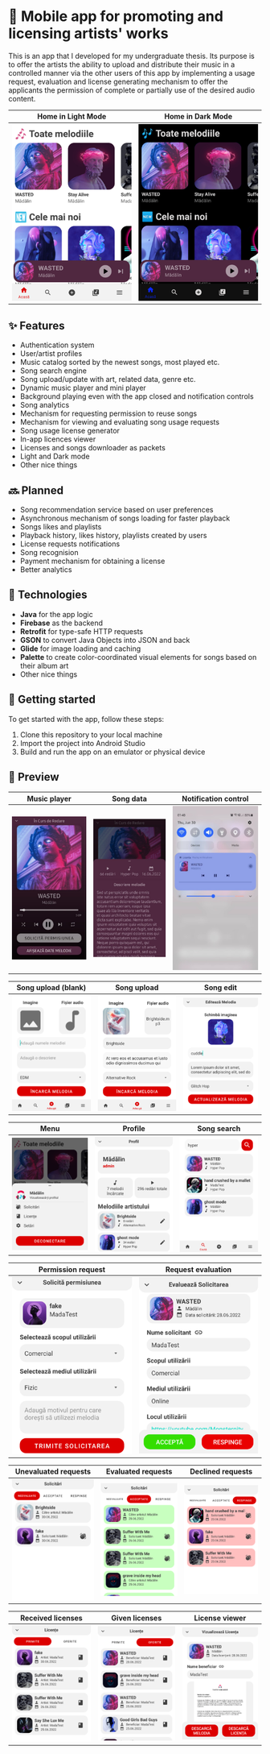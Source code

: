 # 🎵 Mobile app for promoting and licensing artists' works

This is an app that I developed for my undergraduate thesis. Its purpose is to offer the artists the ability to upload and distribute their music in a controlled manner via the other users of this app by implementing a usage request, evaluation and license generating mechanism to offer the applicants the permission of complete or partially use of the desired audio content.

| Home in Light Mode | Home in Dark Mode |
| - | - |
| <img src="art/home_light.png" width="300px"/> | <img src="art/home_dark.png" width="300px"/> |

## ✨ Features

- Authentication system
- User/artist profiles
- Music catalog sorted by the newest songs, most played etc.
- Song search engine
- Song upload/update with art, related data, genre etc.
- Dynamic music player and mini player
- Background playing even with the app closed and notification controls
- Song analytics
- Mechanism for requesting permission to reuse songs
- Mechanism for viewing and evaluating song usage requests
- Song usage license generator
- In-app licences viewer
- Licenses and songs downloader as packets
- Light and Dark mode
- Other nice things

## 🔜 Planned

- Song recommendation service based on user preferences
- Asynchronous mechanism of songs loading for faster playback
- Songs likes and playlists
- Playback history, likes history, playlists created by users
- License requests notifications
- Song recognision
- Payment mechanism for obtaining a license
- Better analytics

## 🔮 Technologies

- **Java** for the app logic
- **Firebase** as the backend
- **Retrofit** for type-safe HTTP requests
- **GSON** to convert Java Objects into JSON and back
- **Glide** for image loading and caching
- **Palette**  to create color-coordinated visual elements for songs based on their album art
- Other nice things

## 🚀 Getting started

To get started with the app, follow these steps:

1. Clone this repository to your local machine
2. Import the project into Android Studio
3. Build and run the app on an emulator or physical device

## 👀 Preview

| Music player | Song data | Notification control |
| - | - | - |
| <img src="art/music_player.jpeg" width="300px"/> | <img src="art/music_player_analytics.png" width="300px"/> | <img src="art/notification_control.png" width="300px"/> |

| Song upload (blank) | Song upload | Song edit |
| - | - | - |
| <img src="art/song_upload_blank.png" width="300px"/> | <img src="art/song_upload_filled.png" width="300px"/> | <img src="art/song_edit.png" width="300px"/> |

| Menu | Profile | Song search |
| - | - | - |
| <img src="art/bottom_menu.png" width="300px"/> | <img src="art/profile.png" width="300px"/> | <img src="art/search.png" width="300px"/> |

| Permission request | Request evaluation |
| - | - |
| <img src="art/permission_request.png" width="300px"/> | <img src="art/request_evaluation.png" width="300px"/> |

| Unevaluated requests | Evaluated requests | Declined requests |
| - | - | - |
| <img src="art/requests_notevaluated.png" width="300px"/> | <img src="art/requests_accepted.png" width="300px"/> | <img src="art/requests_declined.png" width="300px"/> |

| Received licenses | Given licenses | License viewer |
| - | - | - |
| <img src="art/licenses_received.png" width="300px"/> | <img src="art/licenses_given.png" width="300px"/> | <img src="art/license_viewer.png" width="300px"/> |
